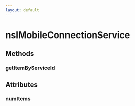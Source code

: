 ```yaml
---
layout: default
---
```


# nsIMobileConnectionService #

## Methods ##

### getItemByServiceId ###

## Attributes ##

### numItems ###

